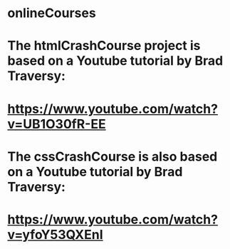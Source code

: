 # onlineCourses

# The htmlCrashCourse project is based on a Youtube tutorial by Brad Traversy:
# https://www.youtube.com/watch?v=UB1O30fR-EE

# The cssCrashCourse is also based on a Youtube tutorial by Brad Traversy:
# https://www.youtube.com/watch?v=yfoY53QXEnI

